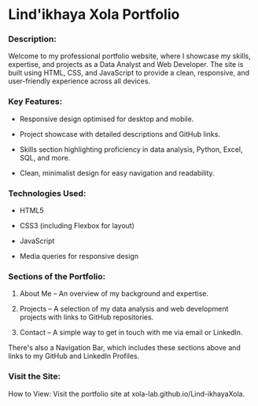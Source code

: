 # Lind'ikhaya Xola Portfolio

### Description:
Welcome to my professional portfolio website, where I showcase my skills, expertise, and projects as a Data Analyst and Web Developer. The site is built using HTML, CSS, and JavaScript to provide a clean, responsive, and user-friendly experience across all devices.

### Key Features:

- Responsive design optimised for desktop and mobile.

- Project showcase with detailed descriptions and GitHub links.

- Skills section highlighting proficiency in data analysis, Python, Excel, SQL, and more.

- Clean, minimalist design for easy navigation and readability.


### Technologies Used:

- HTML5

- CSS3 (including Flexbox for layout)

- JavaScript

- Media queries for responsive design


### Sections of the Portfolio:

1. About Me – An overview of my background and expertise.


2. Projects – A selection of my data analysis and web development projects with links to GitHub repositories.


4. Contact – A simple way to get in touch with me via email or LinkedIn.

There's also a Navigation Bar, which includes these sections above and links to my GitHub and LinkedIn Profiles.

### Visit the Site:

How to View: Visit the portfolio site at xola-lab.github.io/Lind-ikhayaXola.